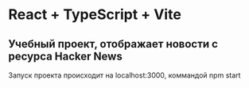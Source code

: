 # React + TypeScript + Vite

## Учебный проект, отображает новости с ресурса Hacker News

Запуск проекта происходит на localhost:3000, коммандой npm start
